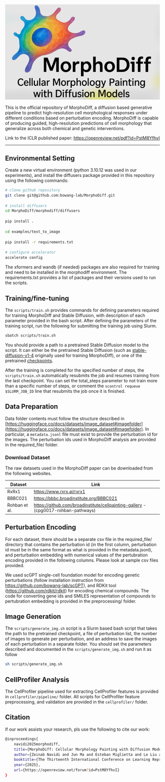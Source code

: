 ![Project Logo](morphodiff_logo.png)



This is the official repository of MorphoDiff, a diffusion based generative pipeline to predict high-resolution cell morphological responses under different conditions based on perturbation encoding.  MorphoDiff is capable of producing guided, high-resolution predictions of cell morphology that generalize across both chemical and genetic interventions.

Link to the ICLR published paper: https://openreview.net/pdf?id=PstM8YfhvI

---

## Environmental Setting

Create a new virtual environment (python 3.10.12 was used in our experiments), and install the diffusers package provided in this repository using the following commands:

```bash
# clone github repository
git clone git@github.com:bowang-lab/MorphoDiff.git

# install diffusers
cd MorphoDiff/morphodiff/diffusers

pip install .

cd examples/text_to_image

pip install -r requirements.txt

# configure accelerator
accelerate config
```

The xformers and wandb (if needed) packages are also required for training and need to be installed in the morphodiff environment. The requirements.txt provides a list of packages and their versions used to run the scripts.

<!-- ## Codebase overview

Code used for data processing, training and validaiton presented in the MorphoDiff manuscript are provided in this repository. Model weights as well as the hyperparameter configuration will be provided publicly upon acceptance.

```bash
├── code
│   ├── bash # Containing (Slurm) bash scripts for training, image generation, and testing generated images
│   ├── cellprofiler # Containing CellProfiler pipelines used for feature extraction, and Python scripts used for feature preprocessing and analysis
│   ├── evaluation # Containing Python scripts for image generation and distance metric calculation
│   ├── preprocessing # Contatinig Python scripts used for data pre-processing
│   ├── cell_cropped_benchmarking_code # Contatinig scripts used for cell-cropped image analysis 
│   ├── required_file # Contatining files required for perturbation encoding of all datasets (perturbation encoded vectors)
│   ├── perturbation_encoder.py # Implementation of perturbation encoding class as part of the MorphoDiff pipeline
│   └── train_text_to_image_cell_painting.py # The modified training script of Stable Diffusion
``` -->

## Training/fine-tuning

The `scripts/train.sh` provides commands for defining parameters required for training MorphoDiff and Stable Diffusion, with description of each parameter provided in the bash script. After defining the parameters of the training script, run the following for submitting the training job using Slurm.

```bash
sbatch scripts/train.sh
```

You should provide a path to a pretrained Stable Diffusion model to the script. It can either be the pretrained Stable Diffusion (such as [stable-diffusion-v1-4](https://huggingface.co/CompVis/stable-diffusion-v1-4) originally used for training MorphoDiff), or one of the pretrained [checkpoints](https://huggingface.co/navidi/MorphoDiff_checkpoints/tree/main).

After the training is completed for the specified number of steps, the `scripts/train.sh` automatically resubmits the job and resumes training from the last checkpoint. You can set the total_steps parameter to not train more than a specific number of steps, or comment the `scontrol requeue $SLURM_JOB_ID` line that resubmits the job once it is finished.

## Data Preparation

Data folder contents must follow the structure described in [https://huggingface.co/docs/datasets/image_dataset#imagefolder](https://huggingface.co/docs/datasets/image_dataset#imagefolder). In particular, a `metadata.jsonl` file must exist to provide the perturbation id for the images. The perturbation ids used in MorphoDiff analysis are provided in the required_file/ folder.

### Download Dataset

The raw datasets used in the MorphoDiff paper can be downloaded from the following websites.

| Dataset       | Link                                                                               |
| ------------- | ---------------------------------------------------------------------------------- |
| RxRx1         | https://www.rxrx.ai/rxrx1                                                          |
| BBBC021       | https://bbbc.broadinstitute.org/BBBC021                                            |
| Rohban et al. | https://github.com/broadinstitute/cellpainting-gallery - (cpg0017-rohban-pathways) |

## Perturbation Encoding

For each dataset, there should be a separate csv file in the required_file/ directory that contains the perturbation id (in the first column, perturbation id must be in the same format as what is provided in the metadata.jsonl), and perturbation embedding with numerical values of the pertubration encoding provided in the following columns. Please look at sample csv files provided.

We used scGPT single-cell foundation model for encoding genetic perturbations (follow installation instruction from https://github.com/bowang-lab/scGPT), and RDKit tool (https://github.com/rdkit/rdkit) for encoding chemical compounds. The code for converting gene ids and SMILES representation of compounds to pertubration embedding is provided in the preprocessing/ folder.

## Image Generation

The `scripts/generate_img.sh` script is a Slurm based bash script that takes the path to the pretrained checkpoint, a file of perturbation list, the number of images to generate per perturbation, and an address to save the images of each perturbation in a separate folder. You should set the parameters described and documented in the `scripts/generate_img.sh` and run it as follow

```bash
sh scripts/generate_img.sh
```

## CellProfiler Analysis

The CellProfiler pipeline used for extracting CellProfiler features is provided in `cellprofiler/pipeline/` folder. All scripts for CellProfiler feature preprocessing, and validation are provided in the `cellprofiler/` folder.

## Citation

If our work assists your research, pls use the following to cite our work:

```bash
@inproceedings{
    navidi2025morphodiff,
    title={MorphoDiff: Cellular Morphology Painting with Diffusion Models},
    author={Zeinab Navidi and Jun Ma and Esteban Miglietta and Le Liu and Anne E Carpenter and Beth A Cimini and Benjamin Haibe-Kains and BO WANG},
    booktitle={The Thirteenth International Conference on Learning Representations},
    year={2025},
    url={https://openreview.net/forum?id=PstM8YfhvI}
}
```
